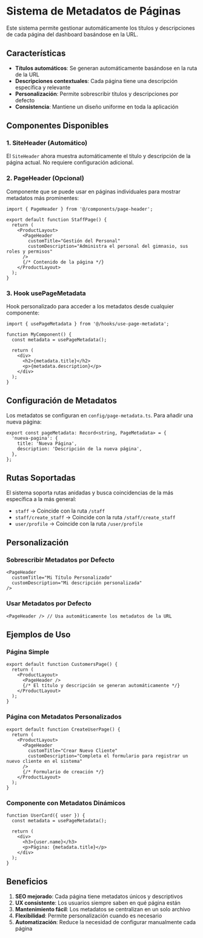 # Sistema de Metadatos de Páginas

Este sistema permite gestionar automáticamente los títulos y descripciones de cada página del dashboard basándose en la URL.

## Características

- **Títulos automáticos**: Se generan automáticamente basándose en la ruta de la URL
- **Descripciones contextuales**: Cada página tiene una descripción específica y relevante
- **Personalización**: Permite sobrescribir títulos y descripciones por defecto
- **Consistencia**: Mantiene un diseño uniforme en toda la aplicación

## Componentes Disponibles

### 1. SiteHeader (Automático)

El `SiteHeader` ahora muestra automáticamente el título y descripción de la página actual. No requiere configuración adicional.

### 2. PageHeader (Opcional)

Componente que se puede usar en páginas individuales para mostrar metadatos más prominentes:

```tsx
import { PageHeader } from '@/components/page-header';

export default function StaffPage() {
  return (
    <ProductLayout>
      <PageHeader
        customTitle="Gestión del Personal"
        customDescription="Administra el personal del gimnasio, sus roles y permisos"
      />
      {/* Contenido de la página */}
    </ProductLayout>
  );
}
```

### 3. Hook usePageMetadata

Hook personalizado para acceder a los metadatos desde cualquier componente:

```tsx
import { usePageMetadata } from '@/hooks/use-page-metadata';

function MyComponent() {
  const metadata = usePageMetadata();

  return (
    <div>
      <h2>{metadata.title}</h2>
      <p>{metadata.description}</p>
    </div>
  );
}
```

## Configuración de Metadatos

Los metadatos se configuran en `config/page-metadata.ts`. Para añadir una nueva página:

```tsx
export const pageMetadata: Record<string, PageMetadata> = {
  'nueva-pagina': {
    title: 'Nueva Página',
    description: 'Descripción de la nueva página',
  },
};
```

## Rutas Soportadas

El sistema soporta rutas anidadas y busca coincidencias de la más específica a la más general:

- `staff` → Coincide con la ruta `/staff`
- `staff/create_staff` → Coincide con la ruta `/staff/create_staff`
- `user/profile` → Coincide con la ruta `/user/profile`

## Personalización

### Sobrescribir Metadatos por Defecto

```tsx
<PageHeader
  customTitle="Mi Título Personalizado"
  customDescription="Mi descripción personalizada"
/>
```

### Usar Metadatos por Defecto

```tsx
<PageHeader /> // Usa automáticamente los metadatos de la URL
```

## Ejemplos de Uso

### Página Simple

```tsx
export default function CustomersPage() {
  return (
    <ProductLayout>
      <PageHeader />
      {/* El título y descripción se generan automáticamente */}
    </ProductLayout>
  );
}
```

### Página con Metadatos Personalizados

```tsx
export default function CreateUserPage() {
  return (
    <ProductLayout>
      <PageHeader
        customTitle="Crear Nuevo Cliente"
        customDescription="Completa el formulario para registrar un nuevo cliente en el sistema"
      />
      {/* Formulario de creación */}
    </ProductLayout>
  );
}
```

### Componente con Metadatos Dinámicos

```tsx
function UserCard({ user }) {
  const metadata = usePageMetadata();

  return (
    <div>
      <h3>{user.name}</h3>
      <p>Página: {metadata.title}</p>
    </div>
  );
}
```

## Beneficios

1. **SEO mejorado**: Cada página tiene metadatos únicos y descriptivos
2. **UX consistente**: Los usuarios siempre saben en qué página están
3. **Mantenimiento fácil**: Los metadatos se centralizan en un solo archivo
4. **Flexibilidad**: Permite personalización cuando es necesario
5. **Automatización**: Reduce la necesidad de configurar manualmente cada página
